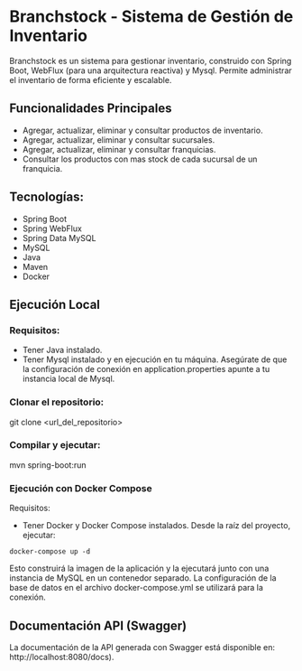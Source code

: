 # Branchstock - Sistema de Gestión de Inventario

Branchstock es un sistema para gestionar inventario, construido con Spring Boot, WebFlux (para una arquitectura reactiva) y Mysql. Permite administrar el inventario de forma eficiente y escalable.

## Funcionalidades Principales
* Agregar, actualizar, eliminar y consultar productos de inventario.
* Agregar, actualizar, eliminar y consultar sucursales.
* Agregar, actualizar, eliminar y consultar franquicias.
* Consultar los productos con mas stock de cada sucursal de un franquicia.

## Tecnologías:
* Spring Boot
* Spring WebFlux
* Spring Data MySQL
* MySQL
* Java
* Maven
* Docker

## Ejecución Local
### Requisitos:
* Tener Java instalado.
* Tener Mysql instalado y en ejecución en tu máquina. Asegúrate de que la configuración de conexión en application.properties apunte a tu instancia local de Mysql.

### Clonar el repositorio:
git clone <url_del_repositorio>

### Compilar y ejecutar:
mvn spring-boot:run

### Ejecución con Docker Compose
Requisitos:

* Tener Docker y Docker Compose instalados.
Desde la raíz del proyecto, ejecutar:

`docker-compose up -d`

Esto construirá la imagen de la aplicación y la ejecutará junto con una instancia de MySQL en un contenedor separado. La configuración de la base de datos en el archivo docker-compose.yml se utilizará para la conexión.

## Documentación API (Swagger)
La documentación de la API generada con Swagger está disponible en: http://localhost:8080/docs).

